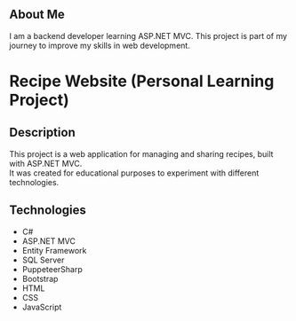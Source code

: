 ## About Me
I am a backend developer learning ASP.NET MVC. This project is part of my journey to improve my skills in web development.

# Recipe Website (Personal Learning Project)

## Description
This project is a web application for managing and sharing recipes, built with ASP.NET MVC.  
It was created for educational purposes to experiment with different technologies.

## Technologies
- C#
- ASP.NET MVC
- Entity Framework
- SQL Server
- PuppeteerSharp
- Bootstrap
- HTML
- CSS
- JavaScript
